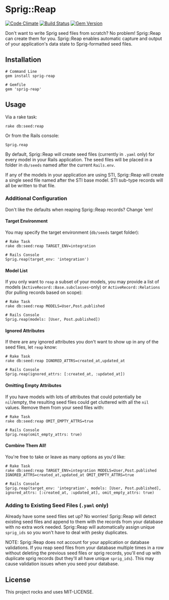 # Sprig::Reap

[![Code Climate](https://codeclimate.com/github/vigetlabs/sprig-reap.png)](https://codeclimate.com/github/vigetlabs/sprig-reap) [![Build Status](https://travis-ci.org/vigetlabs/sprig-reap.png?branch=master)](https://travis-ci.org/vigetlabs/sprig-reap) [![Gem Version](https://badge.fury.io/rb/sprig-reap.png)](http://badge.fury.io/rb/sprig-reap)

Don't want to write Sprig seed files from scratch?  No problem!  Sprig::Reap can create them for
you.  Sprig::Reap enables automatic capture and output of your application's data state to
Sprig-formatted seed files.

## Installation
```
# Command Line
gem install sprig-reap

# Gemfile
gem 'sprig-reap'
```

## Usage

Via a rake task:
```
rake db:seed:reap
```
Or from the Rails console:
```
Sprig.reap
```

By default, Sprig::Reap will create seed files (currently in `.yaml` only) for every model in your Rails
application.  The seed files will be placed in a folder in `db/seeds` named after the current
`Rails.env`.

If any of the models in your application are using STI, Sprig::Reap will create a single seed file named
after the STI base model.  STI sub-type records will all be written to that file.

### Additional Configuration

Don't like the defaults when reaping Sprig::Reap records? Change 'em!

#### Target Environment
You may specify the target environment (`db/seeds` target folder):
```
# Rake Task
rake db:seed:reap TARGET_ENV=integration

# Rails Console
Sprig.reap(target_env: 'integration')
```

#### Model List
If you only want to `reap` a subset of your models, you may provide a list of models
(`ActiveRecord::Base.subclasses`-only) or `ActiveRecord::Relations` (for pulling records based on
scope):
```
# Rake Task
rake db:seed:reap MODELS=User,Post.published

# Rails Console
Sprig.reap(models: [User, Post.published])
```

#### Ignored Attributes
If there are any ignored attributes you don't want to show up in any of the seed files, let `reap`
know:
```
# Rake Task
rake db:seed:reap IGNORED_ATTRS=created_at,updated_at

# Rails Console
Sprig.reap(ignored_attrs: [:created_at, :updated_at])
```

#### Omitting Empty Attributes
If you have models with lots of attributes that could potentially be `nil`/empty, the resulting seed
files could get cluttered with all the `nil` values.  Remove them from your seed files with:
```
# Rake Task
rake db:seed:reap OMIT_EMPTY_ATTRS=true

# Rails Console
Sprig.reap(omit_empty_attrs: true)
```

#### Combine Them All!
You're free to take or leave as many options as you'd like:
```
# Rake Task
rake db:seed:reap TARGET_ENV=integration MODELS=User,Post.published IGNORED_ATTRS=created_at,updated_at OMIT_EMPTY_ATTRS=true

# Rails Console
Sprig.reap(target_env: 'integration', models: [User, Post.published], ignored_attrs: [:created_at, :updated_at], omit_empty_attrs: true)
```

### Adding to Existing Seed Files (`.yaml` only)

Already have some seed files set up?  No worries!  Sprig::Reap will detect existing seed files and append
to them with the records from your database with no extra work needed.  Sprig::Reap will automatically
assign unique `sprig_ids` so you won't have to deal with pesky duplicates.

NOTE: Sprig::Reap does not account for your application or database validations.  If you reap seed files
from your database multiple times in a row without deleting the previous seed files or sprig
records, you'll end up with duplicate sprig records (but they'll all have unique `sprig_ids`).  This
may cause validation issues when you seed your database.

## License

This project rocks and uses MIT-LICENSE.
